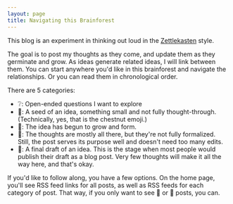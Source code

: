 ```yaml
---
layout: page
title: Navigating this Brainforest
---
```


This blog is an experiment in thinking out loud in the [Zettlekasten](https://en.wikipedia.org/wiki/Zettelkasten) style.

The goal is to post my thoughts as they come, and update them as they germinate and grow. As ideas generate related ideas, I will link between them. You can start anywhere you'd like in this brainforest and navigate the relationships. Or you can read them in chronological order.

There are 5 categories:
- ❔: Open-ended questions I want to explore
- 🌰: A seed of an idea, something small and not fully thought-through. (Technically, yes, that is the chestnut emoji.)
- 🌱: The idea has begun to grow and form.
- 🌳: The thoughts are mostly all there, but they're not fully formalized. Still, the post serves its purpose well and doesn't need too many edits.
- 🌲: A final draft of an idea. This is the stage when most people would publish their draft as a blog post. Very few thoughts will make it all the way here, and that's okay.

If you'd like to follow along, you have a few options. On the home page, you'll see RSS feed links for all posts, as well as RSS feeds for each category of post. That way, if you only want to see 🌳 or 🌲 posts, you can.
